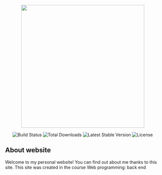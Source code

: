 <p align="center"><img src="https://raw.githubusercontent.com/laravel/art/master/logo-lockup/5%20SVG/2%20CMYK/1%20Full%20Color/laravel-logolockup-cmyk-red.svg" width="400"></a></p>

<p align="center"><img src="https://travis-ci.org/laravel/framework.svg" alt="Build Status"></a>
<img src="https://img.shields.io/packagist/dt/laravel/framework" alt="Total Downloads"></a>
<img src="https://img.shields.io/packagist/v/laravel/framework" alt="Latest Stable Version"></a>
<img src="https://img.shields.io/packagist/l/laravel/framework" alt="License"></a>
</p>

## About website
Welcome to my personal website! You can find out about me thanks to this site.
This site was created in the course Web programming: back end